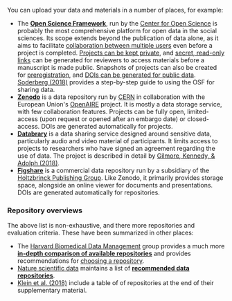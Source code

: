 You can upload your data and materials in a number of places, for example:

* The [**Open Science Framework**](https://osf.io/), run by the [Center for Open Science](https://cos.io) is probably the most comprehensive platform for open data in the social sciences. Its scope extends beyond the publication of data alone, as it aims to facilitate [collaboration between multiple users](http://help.osf.io/m/projects/c/167765) even before a project is completed. [Projects can be kept private](http://help.osf.io/m/projects/l/524048-control-your-privacy-settings), and [secret, read-only links](http://help.osf.io/s/support/m/links_forks/l/524049-create-a-view-only-link-for-a-project) can be generated for reviewers to access materials before a manuscript is made public. Snapshots of projects can also be created for [preregistration](../preregistration/how.md), and [DOIs can be generated for public data](http://help.osf.io/m/sharing/l/524208-create-dois-and-arks). [Soderberg (2018)](http://journals.sagepub.com/doi/full/10.1177/2515245918757689) provides a step-by-step guide to using the OSF for sharing data.
* [**Zenodo**](https://zenodo.org) is a data repository run by [CERN](https://home.cern/) in collaboration with the European Union's [OpenAIRE](https://www.openaire.eu/) project. It is mostly a data storage service, with few collaboration features. Projects can be fully open, limited-access (upon request or opened after an embargo date) or closed-access. DOIs are generated automatically for projects.
* [**Databrary**](https://databrary.org) is a data sharing service designed around sensitive data, particularly audio and video material of participants. It limits access to projects to researchers who have signed an agreement regarding the use of data. The project is described in detail by [Gilmore, Kennedy, & Adolph (2018)](http://journals.sagepub.com/doi/abs/10.1177/2515245917746500).
* [**Figshare**](https://figshare.com/) is a commercial data repository run by a subsidiary of the [Holtzbrinck Publishing Group](https://en.wikipedia.org/wiki/Holtzbrinck_Publishing_Group). Like Zenodo, it primarily provides storage space, alongside an online viewer for documents and presentations. DOIs are generated automatically for repositories.

### Repository overviews

The above list is non-exhaustive, and there more repositories and evaluation criteria. These have been summarized in other places:

* The [Harvard Biomedical Data Management](https://datamanagement.hms.harvard.edu/) group provides a much more [**in-depth comparison of available repositories**](https://datamanagement.hms.harvard.edu/overview-data-repositories) and provides recommendations for [choosing a repository](https://datamanagement.hms.harvard.edu/data-deposit-storage).
* [Nature scientific data](https://www.nature.com/sdata/) maintains a list of [**recommended data repositories**](https://www.nature.com/sdata/policies/repositories#social).
* [Klein et al. (2018)](https://psyarxiv.com/rtygm) include a table of of repositories at the end of their supplementary material.